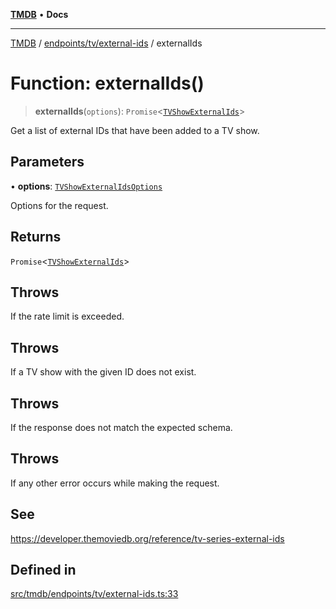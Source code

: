[**TMDB**](../../../../README.md) • **Docs**

***

[TMDB](../../../../README.md) / [endpoints/tv/external-ids](../README.md) / externalIds

# Function: externalIds()

> **externalIds**(`options`): `Promise`\<[`TVShowExternalIds`](../../../../structs/Schemas/type-aliases/TVShowExternalIds.md)\>

Get a list of external IDs that have been added to a TV show.

## Parameters

• **options**: [`TVShowExternalIdsOptions`](../type-aliases/TVShowExternalIdsOptions.md)

Options for the request.

## Returns

`Promise`\<[`TVShowExternalIds`](../../../../structs/Schemas/type-aliases/TVShowExternalIds.md)\>

## Throws

If the rate limit is exceeded.

## Throws

If a TV show with the given ID does not exist.

## Throws

If the response does not match the expected schema.

## Throws

If any other error occurs while making the request.

## See

https://developer.themoviedb.org/reference/tv-series-external-ids

## Defined in

[src/tmdb/endpoints/tv/external-ids.ts:33](https://github.com/Norviah/media-hub/blob/d809718af017974e095f312fcfa8bfdf58d3e3e5/src/tmdb/endpoints/tv/external-ids.ts#L33)
